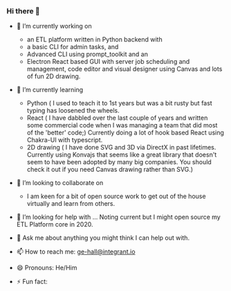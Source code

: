 ### Hi there 👋

- 🔭 I’m currently working on
    - an ETL platform written in Python backend with 
    - a basic CLI for admin tasks, and 
    - Advanced CLI using prompt_toolkit and an
    - Electron React based GUI with server job scheduling and management, code editor and visual designer using Canvas and lots of fun 2D drawing.
- 🌱 I’m currently learning 
  - Python ( I used to teach it to 1st years but was a bit rusty but fast typing has loosened the wheels.
  - React ( I have dabbled over the last couple of years and written some commercial code when I was managing a team that did most of the 'better' code;)
    Currently doing a lot of hook based React using Chakra-UI with typescript.
  - 2D drawing ( I have done SVG and 3D via DirectX in past lifetimes. Currently using Konvajs that seems like a great library that doesn't seem to have been adopted by many big companies. You should check it out if you need Canvas drawing rather than SVG.)
  
- 👯 I’m looking to collaborate on
  - I am keen for a bit of open source work to get out of the house virtually and learn from others.
  
- 🤔 I’m looking for help with ... Noting current but I might open source my ETL Platform core in 2020.
- 💬 Ask me about anything you might think I can help out with.
- 📫 How to reach me: ge-hall@integrant.io
- 😄 Pronouns: He/Him
- ⚡ Fun fact: 

<!--
**ge-hall/ge-hall** is a ✨ _special_ ✨ repository because its `README.md` (this file) appears on your GitHub profile.

Here are some ideas to get you started:

- 🔭 I’m currently working on ...
- 🌱 I’m currently learning ...
- 👯 I’m looking to collaborate on ...
- 🤔 I’m looking for help with ...
- 💬 Ask me about ...
- 📫 How to reach me: ...
- 😄 Pronouns: ...
- ⚡ Fun fact: ...
-->
